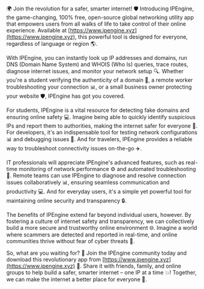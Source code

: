 🌍 Join the revolution for a safer, smarter internet! 🛡️ Introducing IPEngine, the game-changing, 100% free, open-source global networking utility app that empowers users from all walks of life to take control of their online experience. Available at [https://www.ipengine.xyz](https://www.ipengine.xyz), this powerful tool is designed for everyone, regardless of language or region 🌎.

With IPEngine, you can instantly look up IP addresses and domains, run DNS (Domain Name System) and WHOIS (Who Is) queries, trace routes, diagnose internet issues, and monitor your network setup 🔍. Whether you're a student verifying the authenticity of a domain 👀, a remote worker troubleshooting your connection 📊, or a small business owner protecting your website 🛡️, IPEngine has got you covered.

For students, IPEngine is a vital resource for detecting fake domains and ensuring online safety 💻. Imagine being able to quickly identify suspicious IPs and report them to authorities, making the internet safer for everyone 👫. For developers, it's an indispensable tool for testing network configurations 📊 and debugging issues 🔧. And for travelers, IPEngine provides a reliable way to troubleshoot connectivity issues on-the-go ✈️.

IT professionals will appreciate IPEngine's advanced features, such as real-time monitoring of network performance ⚙️ and automated troubleshooting 🔧. Remote teams can use IPEngine to diagnose and resolve connection issues collaboratively 📊, ensuring seamless communication and productivity 💻. And for everyday users, it's a simple yet powerful tool for maintaining online security and transparency 🔒.

The benefits of IPEngine extend far beyond individual users, however. By fostering a culture of internet safety and transparency, we can collectively build a more secure and trustworthy online environment 🌐. Imagine a world where scammers are detected and reported in real-time, and online communities thrive without fear of cyber threats 💪.

So, what are you waiting for? 🤔 Join the IPEngine community today and download this revolutionary app from [https://www.ipengine.xyz](https://www.ipengine.xyz) 🔽. Share it with friends, family, and online groups to help build a safer, smarter internet – one IP at a time 💥! Together, we can make the internet a better place for everyone 🌟.
